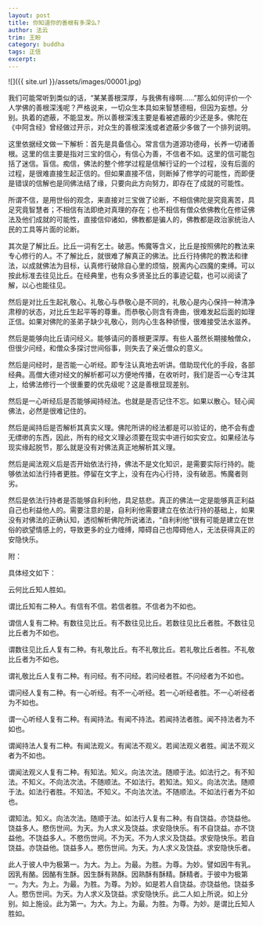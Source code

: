 ```yaml
---
layout: post
title: 你知道你的善根有多深么?
author: 法云
trim: 王盼
category: buddha
tags: 正信
excerpt:
---
```


![]({{ site.url }}/assets/images/00001.jpg)

我们可能常听到类似的话，“某某善根深厚，与我佛有缘啊……”那么如何评价一个人学佛的善根深浅呢？严格说来，一切众生本具如来智慧德相，但因为妄想。分别。执着的遮蔽，不能显发。所以善根深浅主要是看被遮蔽的少还是多。佛陀在《中阿含经》曾经做过开示，对众生的善根深浅或者遮蔽少多做了一个排列说明。

这里依据经文做一下解析：首先是具备信心。常言信为道源功德母，长养一切诸善根。这里的信主要是指对三宝的信心，有信心为善，不信者不如。这里的信可能包括了迷信。盲信。痴信，佛法的整个修学过程是信解行证的一个过程，没有后面的过程，是很难直接生起正信的。但如果直接不信，则断掉了修学的可能性，而即便是错误的信解也是同佛法结了缘，只要向此方向努力，即存在了成就的可能性。

所谓不信，是用世俗的观念，来直接对三宝做了论断，不相信佛陀是究竟离苦，具足究竟智慧者；不相信有法即绝对真理的存在；也不相信有僧众依佛教化在修证佛法及他们成就的可能性，直接信仰诸如，佛教都是骗人的，佛教都是政治家统治人民的工具等片面的论断。

其次是了解比丘。比丘一词有乞士。破恶。怖魔等含义，比丘是按照佛陀的教法来专心修行的人。不了解比丘，就很难了解真正的佛法。比丘行持佛陀的教法和律法，以成就佛法为目标，认真修行破除自心里的烦恼，脱离内心四魔的束缚。可以按此标准去往见比丘。在经典里，也有众多贤圣比丘的事迹记载，也可以阅读了解，以心也能往见。

然后是对比丘生起礼敬心。礼敬心与恭敬心是不同的，礼敬心是内心保持一种清净肃穆的状态，对比丘生起平等的尊重。而恭敬心则含有谗曲，很难发起后面的如理正信。如果对佛陀的圣弟子缺少礼敬心，则内心生各种骄慢，很难接受法水滋养。

然后是能够向比丘请问经义。能够请问的善根更深厚。有些人虽然长期接触僧众，但很少问经，和僧众多探讨世间俗事，则失去了亲近僧众的意义。

然后是问经时，是否能一心听经。即专注认真地去听讲。借助现代化的手段，各部经典。高僧大德对经文的解析都可以方便地传播，在收听时，我们是否一心专注其上，给佛法修行一个很重要的优先级呢？这是善根显现差别。

然后是一心听经后是否能够闻持经法。也就是是否记住不忘。如果以散心。轻心闻佛法，必然是很难记住的。

然后是闻持后是否解析其真实义理。佛陀所讲的经法都是可以验证的，绝不会有虚无缥缈的东西，因此，所有的经文义理必须要在现实中进行如实安立。如果经法与现实缘起脱节，那么就是没有对佛法真正地解析其义理。

然后是闻法观义后是否开始依法行持，佛法不是文化知识，是需要实际行持的。能够依法如法行持者更胜。停留在文字上，没有在内心行持，没有破恶。怖魔者则劣。

然后是依法行持者是否能够自利利他，具足慈悲。真正的佛法一定是能够真正利益自己也利益他人的。需要注意的是，自利利他需要建立在依法行持的基础上，如果没有对佛法的正确认知，透彻解析佛陀所说诸法，“自利利他”很有可能是建立在世俗的欲望情感上的，导致更多的业力缠缚，障碍自己也障碍他人，无法获得真正的安隐快乐。

附：

具体经文如下：

云何比丘知人胜如。

谓比丘知有二种人。有信有不信。若信者胜。不信者为不如也。

谓信人复有二种。有数往见比丘。有不数往见比丘。若数往见比丘者胜。不数往见比丘者为不如也。

谓数往见比丘人复有二种。有礼敬比丘。有不礼敬比丘。若礼敬比丘者胜。不礼敬比丘者为不如也。

谓礼敬比丘人复有二种。有问经。有不问经。若问经者胜。不问经者为不如也。

谓问经人复有二种。有一心听经。有不一心听经。若一心听经者胜。不一心听经者为不如也。

谓一心听经人复有二种。有闻持法。有闻不持法。若闻持法者胜。闻不持法者为不如也。

谓闻持法人复有二种。有闻法观义。有闻法不观义。若闻法观义者胜。闻法不观义者为不如也。

谓闻法观义人复有二种。有知法。知义。向法次法。随顺于法。如法行之。有不知法。不知义。不向法次法。不随顺法。不如法行。若知法。知义。向法次法。随顺于法。如法行者胜。不知法。不知义。不向法次法。不随顺法。不如法行者为不如也。

谓知法。知义。向法次法。随顺于法。如法行人复有二种。有自饶益。亦饶益他。饶益多人。愍伤世间。为天。为人求义及饶益。求安隐快乐。有不自饶益。亦不饶益他。不饶益多人。不愍伤世间。不为天。不为人求义及饶益。求安隐快乐。若自饶益。亦饶益他。饶益多人。愍伤世间。为天。为人求义及饶益。求安隐快乐者。

此人于彼人中为极第一。为大。为上。为最。为胜。为尊。为妙。譬如因牛有乳。因乳有酪。因酪有生酥。因生酥有熟酥。因熟酥有酥精。酥精者。于彼中为极第一。为大。为上。为最。为胜。为尊。为妙。如是若人自饶益。亦饶益他。饶益多人。愍伤世间。为天。为人求义及饶益。求安隐快乐。此二人如上所说。如上分别。如上施设。此为第一。为大。为上。为最。为胜。为尊。为妙。是谓比丘知人胜如。
